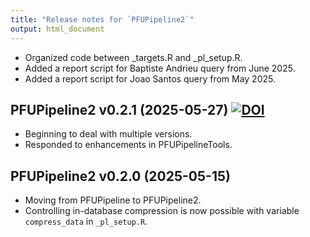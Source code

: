 ```yaml
---
title: "Release notes for `PFUPipeline2`"
output: html_document
---
```



* Organized code between _targets.R and _pl_setup.R.
* Added a report script for Baptiste Andrieu query
  from June 2025.
* Added a report script for Joao Santos query from May 2025.


## PFUPipeline2 v0.2.1 (2025-05-27) [![DOI](https://zenodo.org/badge/DOI/10.5281/zenodo.15531641.svg)](https://doi.org/10.5281/zenodo.15531641)

* Beginning to deal with multiple versions.
* Responded to enhancements in PFUPipelineTools.


## PFUPipeline2 v0.2.0 (2025-05-15) 

* Moving from PFUPipeline to PFUPipeline2. 
* Controlling in-database compression is now possible with 
  variable `compress_data` in `_pl_setup.R`.
